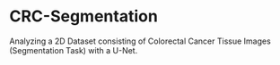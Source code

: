 # CRC-Segmentation
Analyzing a 2D Dataset consisting of Colorectal Cancer Tissue Images (Segmentation Task) with a U-Net.
